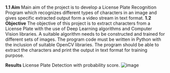 **1.1 Aim**
Main aim of the project is to develop a License Plate Recognition Program which
recognizes different types of characters in an image and gives specific extracted output
form a video stream in text format.
**1.2 Objective**
The objective of this project is to extract characters from a License Plate with
the use of Deep Learning algorithms and Computer Vision libraries. A suitable
algorithm needs to be constructed and trained for different sets of images. The
program code must be written in Python with the inclusion of suitable OpenCV
libraries. The program should be able to extract the characters and print the output
in text format for training purpose.


**Results**
License Plate Detection with probability score.
![image](https://user-images.githubusercontent.com/28762568/234939357-8121e619-171c-42af-9509-99439d9b317f.png)


